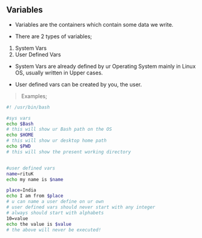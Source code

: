 ## Variables

- Variables are the containers which contain some data we write.

- There are 2 types of variables; 
1. System Vars
2. User Defined Vars

- System Vars are already defined by ur Operating System mainly in Linux OS, usually written in Upper cases.

- User defined vars can be created by you, the user.

> Examples;
```Bash
#! /usr/bin/bash

#sys vars
echo $Bash
# this will show ur Bash path on the OS
echo $HOME
# this will show ur desktop home path
echo $PWD
# this will show the present working directory


#user defined vars
name=rituK
echo my name is $name

place=India
echo I am from $place
# u can name a user define on ur own
# user defined vars should never start with any integer
# always should start with alphabets
10=value
echo the value is $value
# the above will never be executed!
```